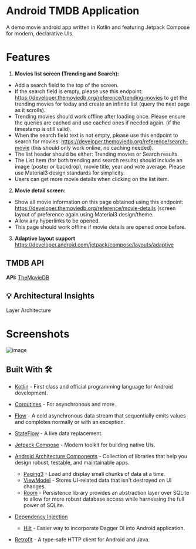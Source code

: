 
# Android TMDB Application

A demo movie android app written in Kotlin and featuring Jetpack Compose for modern, declarative UIs.




# Features

1. **Movies list screen (Trending and Search):**
- Add a search field to the top of the screen.
- If the search field is empty, please use this endpoint: https://developer.themoviedb.org/reference/trending-movies to get the trending movies for today and create an infinite list (query the next page as it scrolls).
- Trending movies should work offline after loading once. Please ensure the queries are cached and use cached ones if needed again. (if the timestamp is still valid).
- When the search field text is not empty, please use this endpoint to search for movies: https://developer.themoviedb.org/reference/search-movie (this should only work online, no caching needed).
- The list header should be either: Trending movies or Search results.
- The List Item (for both trending and search results) should include an image (poster or backdrop), movie title, year and vote average. Please use Material3 design standards for simplicity.
- Users can get more movie details when clicking on the list item.

2. **Movie detail screen:**
- Show all movie information on this page obtained using this endpoint: https://developer.themoviedb.org/reference/movie-details (screen layout of preference again using Material3 design/theme.
- Allow any hyperlinks to be opened.
- This page should work offline if movie details are opened once before.

3. **Adaptive layout support**
 https://developer.android.com/jetpack/compose/layouts/adaptive

## TMDB API

**API:** [TheMovieDB](https://developer.themoviedb.org/reference/intro/getting-started)

## 💡 Architectural Insights
Layer Architecture 

# Screenshots

![image](https://github.com/NguyenLuongMyHa/TMDB/blob/master/screenshot/screenshot-cover.png?raw=true)

## Built With 🛠
- [Kotlin](https://kotlinlang.org/) - First class and official programming language for Android development.
- [Coroutines](https://kotlinlang.org/docs/reference/coroutines-overview.html) - For asynchronous and more..
- [Flow](https://kotlin.github.io/kotlinx.coroutines/kotlinx-coroutines-core/kotlinx.coroutines.flow/-flow/) - A cold asynchronous data stream that sequentially emits values and completes normally or with an exception.
- [StateFlow](https://developer.android.com/kotlin/flow/stateflow-and-sharedflow) - A live data replacement.
- [Jetpack Compose](https://developer.android.com/jetpack/compose) - Modern toolkit for building native UIs.
- [Android Architecture Components](https://developer.android.com/topic/libraries/architecture) - Collection of libraries that help you design robust, testable, and maintainable apps.
  - [Paging3](https://kotlinlang.org/) - Load and display small chunks of data at a time.
  - [ViewModel](https://developer.android.com/topic/libraries/architecture/viewmodel) - Stores UI-related data that isn't destroyed on UI changes.
  - [Room](https://developer.android.google.cn/jetpack/androidx/releases/room) - Persistence library provides an abstraction layer over SQLite to allow for more robust database access while harnessing the full power of SQLite.
  
- [Dependency Injection](https://developer.android.com/training/dependency-injection)
  - [Hilt](https://dagger.dev/hilt) - Easier way to incorporate Dagger DI into Android application.
- [Retrofit](https://square.github.io/retrofit/) - A type-safe HTTP client for Android and Java.
